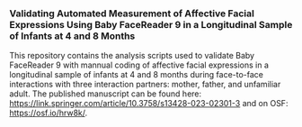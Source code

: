 ### Validating Automated Measurement of Affective Facial Expressions Using Baby FaceReader 9 in a Longitudinal Sample of Infants at 4 and 8 Months
This repository contains the analysis scripts used to validate Baby FaceReader 9 with mannual coding of affective facial expressions in a longitudinal sample of infants at 4 and 8 months during face-to-face interactions with three interaction partners: mother, father, and unfamiliar adult. The published manuscript can be found here: https://link.springer.com/article/10.3758/s13428-023-02301-3 and on OSF: https://osf.io/hrw8k/.
